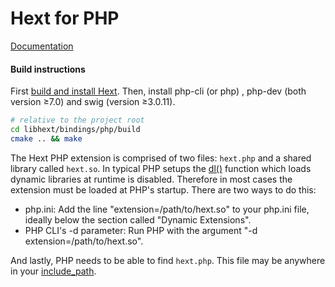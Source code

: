 Hext for PHP
============

[Documentation](https://hext.thomastrapp.com/download#hext-for-php)


#### Build instructions

First [build and install Hext](https://hext.thomastrapp.com/download#build-hext-from-source). Then, install php-cli (or php) , php-dev (both version ≥7.0) and swig (version ≥3.0.11).

```sh
# relative to the project root
cd libhext/bindings/php/build
cmake .. && make
```

The Hext PHP extension is comprised of two files: `hext.php` and a shared library called `hext.so`. In typical PHP setups the [dl()](https://www.php.net/manual/en/function.dl.php) function which loads dynamic libraries at runtime is disabled. Therefore in most cases the extension must be loaded at PHP's startup. There are two ways to do this:

* php.ini: Add the line "extension=/path/to/hext.so" to your php.ini file, ideally below the section called "Dynamic Extensions".
* PHP CLI's -d parameter: Run PHP with the argument "-d extension=/path/to/hext.so".

And lastly, PHP needs to be able to find `hext.php`. This file may be anywhere in your [include_path](http://php.net/manual/en/ini.core.php#ini.include-path).
